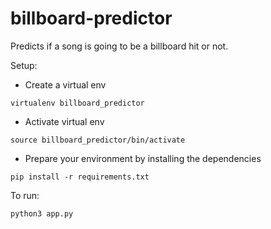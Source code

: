 # billboard-predictor
Predicts if a song is going to be a billboard hit or not.

Setup:

* Create a virtual env 
```
virtualenv billboard_predictor
```

* Activate virtual env
```
source billboard_predictor/bin/activate
```

* Prepare your environment by installing the dependencies
```
pip install -r requirements.txt
```

To run:
```
python3 app.py
```
